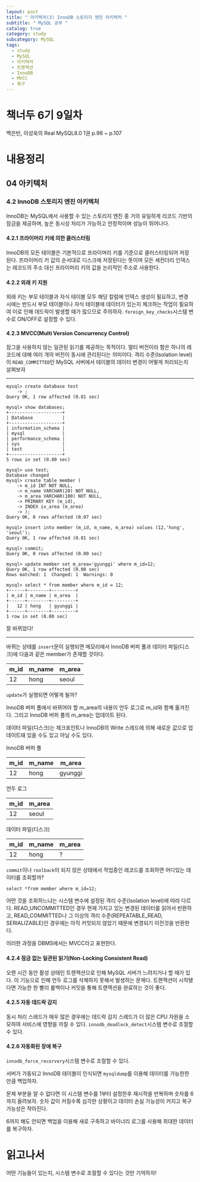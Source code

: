 ```yaml
---
layout: post
title: " 아키텍처(3) InnoDB 스토리지 엔진 아키텍처 "
subtitle: " MySQL 공부 "
catalog: true
category: study
subcategory: MySQL
tags:
  - study
  - MySQL
  - 아키텍처
  - 트랜잭션
  - InnoDB
  - MVCC
  - 복구
---
```


# 책너두 6기 9일차

백은빈, 이성욱의 Real MySQL8.0 1권 p.98 ~ p.107

# 내용정리

## 04 아키텍처

### 4.2 InnoDB 스토리지 엔진 아키텍처

InnoDB는 MySQL에서 사용할 수 있는 스토리지 엔진 중 거의 유일하게 리코드 기반의 잠금을 제공하며, 높은 동시성 처리가 가능하고 안정적이며 성능이 뛰어나다.

#### 4.2.1 프라이머리 키에 의한 클러스터링

InnoDB의 모든 테이블은 기본적으로 프라이머리 키를 기준으로 클러스터링되어 저장된다. 프라이머리 키 값의 순서대로 디스크에 저장된다는 뜻이며 모든 세컨더리 인덱스는 레코드의 주소 대신 프라이머리 키의 값을 논리적인 주소로 사용한다.

#### 4.2.2 외래 키 지원

외래 키는 부모 테이블과 자식 테이블 모두 해당 칼럼에 인덱스 생성이 필요하고, 변경 시에는 반드시 부모 테이블이나 자식 테이블에 데이터가 있는지 체크하는 작업이 필요하여 이로 인해 데드락이 발생할 때가 많으므로 주의하자. `foreign_key_checks`시스템 변수로 ON/OFF로 설정할 수 있다.

#### 4.2.3 MVCC(Multi Version Concurrency Control)

잠그을 사용하지 않는 일관된 읽기를 제공하는 목적이다. 멀티 버전이라 함은 하나의 레코드에 대해 여러 개의 버전이 동시에 관리된다는 의미이다. 격리 수준(Isolation level)이 `READ_COMMITTED`인 MySQL 서버에서 테이블의 데이터 변경이 어떻게 처리되는지 살펴보자

---

```mysql
mysql> create database test
    -> ;
Query OK, 1 row affected (0.01 sec)

mysql> show databases;
+--------------------+
| Database           |
+--------------------+
| information_schema |
| mysql              |
| performance_schema |
| sys                |
| test               |
+--------------------+
5 rows in set (0.00 sec)

mysql> use test;
Database changed
mysql> create table member (
    -> m_id INT NOT NULL,
    -> m_name VARCHAR(20) NOT NULL,
    -> m_area VARCHAR(100) NOT NULL,
    -> PRIMARY KEY (m_id),
    -> INDEX ix_area (m_area)
    -> );
Query OK, 0 rows affected (0.07 sec)

mysql> insert into member (m_id, m_name, m_area) values (12,'hong', 'seoul');
Query OK, 1 row affected (0.01 sec)

mysql> commit;
Query OK, 0 rows affected (0.00 sec)

mysql> update member set m_area='gyunggi' where m_id=12;
Query OK, 1 row affected (0.00 sec)
Rows matched: 1  Changed: 1  Warnings: 0

mysql> select * from member where m_id = 12;
+------+--------+---------+
| m_id | m_name | m_area  |
+------+--------+---------+
|   12 | hong   | gyunggi |
+------+--------+---------+
1 row in set (0.00 sec)
```

잘 바뀌었다!

---

바뀌는 상태를 `insert`문이 실행되면 메모리에서 InnoDB 버퍼 풀과 데이터 파일(디스크)에 다음과 같은 member가 존재할 것이다.

| m_id | m_name | m_area |
| ---- | ------ | ------ |
| 12   | hong   | seoul  |

`update`가 실행되면 어떻게 될까?

InnoDB 버퍼 풀에서 바뀌어야 할 m_area의 내용이 언두 로그로 m_id와 함꼐 옮겨진다. 그리고 InnoDB 버퍼 풀의 m_area는 업데이트 된다.

데이터 파일(디스크)는 체크포인트나 InnoDB의 Write 스레드에 의해 새로운 값으로 업데이트돼 있을 수도 있고 아닐 수도 있다.

InnoDB 버퍼 풀

| m_id | m_name | m_area  |
| ---- | ------ | ------- |
| 12   | hong   | gyunggi |

언두 로그

| m_id | m_area |
| ---- | ------ |
| 12   | seoul  |

데이터 파일(디스크)

| m_id | m_name | m_area |
| ---- | ------ | ------ |
| 12   | hong   | ?      |

`commit`이나 `roolback`이 되지 않은 상태에서 작업중인 레코드를 조회하면 어디있는 데이터를 조회할까?

`select *from member where m_id=12;`

어떤 것을 조회하느냐는 시스템 변수에 설정된 격리 수준(Isolation level)에 따라 다르다. READ_UNCOMMITTED인 경우 현재 가지고 있는 변경된 데이터를 읽어서 반환하고, READ_COMMITTED나 그 이상의 격리 수준(REPEATABLE_READ, SERIALIZABLE)인 경우에는 아직 커밋되지 않았기 때문에 변경되기 이전것을 반환한다.

이러한 과정을 DBMS에서는 MVCC라고 표현한다.

#### 4.2.4 잠금 없는 일관된 읽기(Non-Locking Consistent Read)

오랜 시간 동안 활성 상태인 트랜잭션으로 인해 MySQL 서버가 느려지거나 할 때가 있다. 이 기능으로 인해 언두 로그를 삭제하지 못해서 발생하는 문제다. 트랜잭션이 시작됐다면 가능한 한 빨리 롤백이나 커밋을 통해 트랜잭션을 완료하는 것이 좋다.

#### 4.2.5 자동 데드락 감지

동시 처리 스레드가 매우 많은 경우에는 데드락 감지 스레드가 더 많은 CPU 자원을 소모하여 서비스에 영향을 끼칠 수 있다. `innodb_deadlock_detect`시스템 변수로 조절할 수 있다.

#### 4.2.6 자동화된 장애 복구

`innodb_force_recorvery`시스템 변수로 조절할 수 있다.

서버가 가동되고 InnoDB 테이블이 인식되면 `mysqldump`를 이용해 데이터를 가능한한 만큼 백업하자.

문제 부분을 알 수 없다면 이 시스템 변수를 1부터 설정한후 재시작을 반복하며 숫자를 6까지 올려보자. 숫자 값이 커질수록 심각한 상황이고 데이터 손실 가능성이 커지고 복구 가능성은 작아진다.

6까지 해도 안되면 백업을 이용해 새로 구축하고 바이너리 로그를 사용해 최대한 데이터를 복구하자.

# 읽고나서

어떤 기능들이 있는지, 시스템 변수로 조절할 수 있다는 것만 기억하자!
